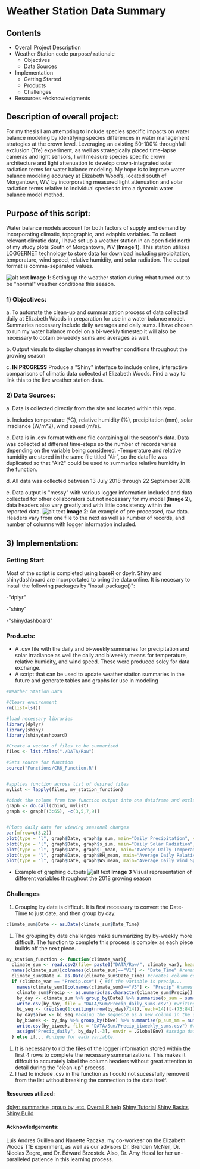 # Weather Station Data Summary

## Contents
- Overall Project Description
- Weather Station code purpose/ rationale 
  - Objectives
  - Data Sources
- Implementation
  - Getting Started 
  - Products
  - Challenges
- Resources
-Acknowledgments

## Description of overall project:
For my thesis I am attempting to include species specific impacts on water balance modeling by identifying species differences in water management strategies at the crown level. Leveraging an existing 50-100% throughfall exclusion (Tfe) experiment, as well as strategically placed time-lapse cameras and light sensors, I will measure species specific crown architecture and light attenuation to develop crown-integrated solar radiation terms for water balance modeling. My hope is to improve water balance modeling accuracy at Elizabeth Wood’s, located south of Morgantown, WV, by incorporating measured light attenuation and solar radiation terms relative to individual species to into a dynamic water balance model method.  

## Purpose of this script:
Water balance models account for both factors of supply and demand by incorporating climatic, topographic, and edaphic variables. To collect relevant climatic data, I have set up a weather station in an open field north of my study plots South of Morgantown, WV (**Image 1**). This station utilizes LOGGERNET technology to store data for download including precipitation, temperature, wind speed, relative humidity, and solar radiation. The output format is comma-separated values.

![alt text](https://github.com/caseybn/Weather_Station_Data_Summary/blob/master/Pictures/Weather_Station.jpg)
**Image 1**: Setting up the weather station during what turned out to be "normal" weather conditions this season. 

### 1) Objectives:
a. To automate the clean-up and summarization process of data collected daily at Elizabeth Woods in preparation for use in a water balance model. Summaries necessary include daily averages and daily sums. I have chosen to run my water balance model on a bi-weekly timestep it will also be necessary to obtain bi-weekly sums and averages as well.  

b. Output visuals to display changes in weather conditions throughout the growing season

c. **IN PROGRESS** Produce a "Shiny" interface to include online, interactive comparisons of climatic data collected at Elizabeth Woods. Find a way to link this to the live weather station data.

### 2) Data Sources:
a. Data is collected directly from the site and located within this repo.

b. Includes temperature (°C), relative humidity (%), precipitation (mm), solar irradiance (W/m^2), wind speed (m/s).

c. Data is in .csv format with one file containing all the season's data. Data was collected at different time-steps so the number of records varies depending on the variable being considered.
-Temperature and relative humidity are stored in the same file titled “Air”, so the datafile was duplicated so that "Air2" could be used to summarize relative humidity in the function.

d. All data was collected between 13 July 2018 through 22 September 2018

e. Data output is "messy" with various logger information included and data collected for other collaborators but not necessary for my model (**Image 2**), data headers also vary greatly and with little consistency within the reported data. 
![alt text](https://github.com/caseybn/Weather_Station_Data_Summary/blob/master/Pictures/Messy_data_example.PNG)
**Image 2**: An example of pre-processed, raw data. Headers vary from one file to the next as well as number of records, and number of columns with logger information included.  


## 3) Implementation:

### Getting Start
Most of the script is completed using baseR or dpylr. Shiny and shinydashboard are incorportated to bring the data online. It is necesary to install the following packages by "install.package()":

-"dplyr"

-"shiny"

-"shinydashboard"
### Products:
- A .csv file with the daily and bi-weekly summaries for precipitation and solar irradiance as well the daily and biweekly means for temperature, relative humidity, and wind speed. These were produced soley for data exchange.
- A script that can be used to update weather station summaries in the future and generate tables and graphs for use in modeling
```R
#Weather Station Data

#Clears environment
rm(list=ls())

#load necessary libraries
library(dplyr)
library(shiny)
library(shinydashboard)

#Create a vector of files to be summarized
files <- list.files("./DATA/Raw")

#Sets source for function
source("Functions/CR6_Function.R")


#applies function across list of desired files 
mylist <- lapply(files, my_station_function)

#binds the colums from the function output into one dataframe and excludes repeated date columsn
graph <- do.call(cbind, mylist)
graph <- graph[(3:65), -c(3,5,7,9)]


#Plots daily data for viewing seasonal changes
par(mfrow=c(3,2))
plot(type = "l", graph$Date, graph$p_sum, main="Daily Precipitation", ylab = "Precipitation(mm)", xlab = "Date")
plot(type = "l", graph$Date, graph$s_sum, main="Daily Solar Radiation", ylab = "Global Solar Radation(W/m^2)", xlab = "Date")
plot(type = "l", graph$Date, graph$T_mean, main="Average Daily Temperature", ylab = "Temperature(°C)", xlab = "Date")
plot(type = "l", graph$Date, graph$RH_mean, main="Average Daily Relative Humidity", ylab = "Relative Humidity(%))", xlab = "Date")
plot(type = "l", graph$Date, graph$WS_mean, main="Average Daily Wind Speed", ylab = "Wind Speed (m/s)", xlab = "Date")
```
- Example of graphing outputs
![alt text](https://github.com/caseybn/Weather_Station_Data_Summary/blob/master/Pictures/Station_Daily_Graphs.png)
**Image 3** Visual representation of different variables throughout the 2018 growing season

### Challenges
1. Grouping by date is difficult. It is first necessary to convert the Date-Time to just date, and then group by day.
  ```R
  climate_sum$Date <- as.Date(climate_sum$Date_Time)
  ```
1. The grouping by date challenges make summarizing by by-weekly more difficult. The function to complete this process is complex as each piece builds off the next piece. 
```R 
my_station_function <- function(climate_var){
  climate_sum <- read.csv2(file= paste0("DATA/Raw/", climate_var), header = FALSE, sep = ",", skip = 4) #reads in .csv files, excluding the first 4 lines of datalogger info
  names(climate_sum)[colnames(climate_sum)=="V1"] <- "Date_Time" #renames appropriate column including the "Date_Time"
  climate_sum$Date <- as.Date(climate_sum$Date_Time) #creates column containing only the date with no time
  if (climate_var == "Precip.csv") { #if the variable is precip...
    names(climate_sum)[colnames(climate_sum)=="V3"] <- "Precip" #names appropriate column precipitation 
    climate_sum$Precip <- as.numeric(as.character(climate_sum$Precip)) # converts the precip column to numeric while maintaining its value for summarization
    by_day <- climate_sum %>% group_by(Date) %>% summarise(p_sum = sum(Precip)) #sum of precip by day
    write.csv(by_day, file = "DATA/Sum/Precip_daily_sums.csv") #writing results out for sharing
    bi_seq <- (rep(seq(1:ceiling(nrow(by_day)/14)), each=14))[-(73:84)] #biweekly sequence, created from the number of rows and excluding the portion of the sequence without a data record
    by_day$biwe <- bi_seq #adding the sequence as a new column in the daily summary dataframe
    by_biweek <- by_day %>% group_by(biwe) %>% summarise(p_sum_mm = sum(p_sum)) #by-weekly sum of precip using sequence
    write.csv(by_biweek, file = "DATA/Sum/Precip_biweekly_sums.csv") #write results out for sharing
    assign("Precip_daily", by_day[,-3], envir = .GlobalEnv) #assign daily values dataframe to the global environment for graphing 
  } else if... #unique for each variable.
  ```
1. It is necessary to rid the files of the logger information stored within the first 4 rows to complete the necessary summarizations. This makes it diffcult to accurately label the column headers without great attention to detail during the "clean-up" process. 
1. I had to include .csv in the function as I could not sucessfully remove it from the list without breaking the connection to the data itself. 

#### Resources utilized:
[dplyr: summarise, group by, etc.](https://bookdown.org/ndphillips/YaRrr/dplyr.html)
[Overall R help](ttps://r4ds.had.co.nz/introduction.html)
[Shiny Tutorial](http://rstudio.github.io/shiny/tutorial/#welcome)
[Shiny Basics](https://shiny.rstudio.com/articles/basics.html)
[Shiny Build](https://shiny.rstudio.com/articles/build.html)

#### Acknowledgements: 
Luis Andres Guillen and Nanette Raczka, my co-workesr on the Elizabeth Woods TfE experiment, as well as our advisors Dr. Brenden McNeil, Dr. Nicolas Zegre, and Dr. Edward Brzostek. Also, Dr. Amy Hessl for her un-paralleled patience in this learning process.    
